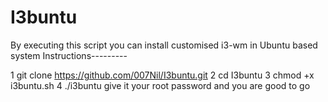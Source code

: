 # I3buntu
By executing this script you can install customised i3-wm in Ubuntu based system
Instructions---------

1 git clone https://github.com/007Nil/I3buntu.git
2 cd I3buntu
3 chmod +x i3buntu.sh
4 ./i3buntu
give it your root password and you are good to go
